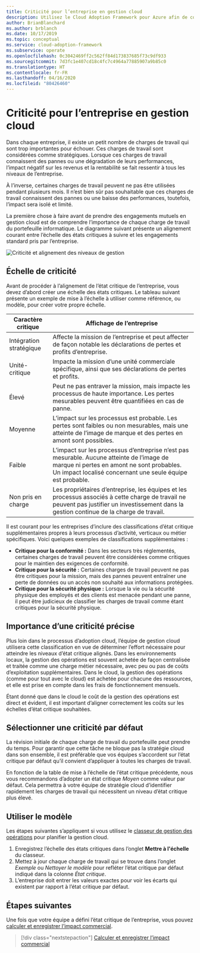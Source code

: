```yaml
---
title: Criticité pour l’entreprise en gestion cloud
description: Utilisez le Cloud Adoption Framework pour Azure afin de comprendre la criticité de la charge de travail et d’éviter tout impact négatif sur le chiffre d’affaires et la rentabilité.
author: BrianBlanchard
ms.author: brblanch
ms.date: 10/17/2019
ms.topic: conceptual
ms.service: cloud-adoption-framework
ms.subservice: operate
ms.openlocfilehash: 0c3042469ff2c562ff84d173837685f73c9df933
ms.sourcegitcommit: 7d3fc1e407cd18c4fc7c4964a77885907a9b85c0
ms.translationtype: HT
ms.contentlocale: fr-FR
ms.lasthandoff: 04/16/2020
ms.locfileid: "80426460"
---
```

# <a name="business-criticality-in-cloud-management"></a>Criticité pour l’entreprise en gestion cloud

Dans chaque entreprise, il existe un petit nombre de charges de travail qui sont trop importantes pour échouer. Ces charges de travail sont considérées comme stratégiques. Lorsque ces charges de travail connaissent des pannes ou une dégradation de leurs performances, l’impact négatif sur les revenus et la rentabilité se fait ressentir à tous les niveaux de l’entreprise.

À l’inverse, certaines charges de travail peuvent ne pas être utilisées pendant plusieurs mois. Il n’est bien sûr pas souhaitable que ces charges de travail connaissent des pannes ou une baisse des performances, toutefois, l’impact sera isolé et limité.

La première chose à faire avant de prendre des engagements mutuels en gestion cloud est de comprendre l’importance de chaque charge de travail du portefeuille informatique.
Le diagramme suivant présente un alignement courant entre l’échelle des états critiques à suivre et les engagements standard pris par l’entreprise.

![Criticité et alignement des niveaux de gestion](../../_images/manage/cloud-criticality-alignment.png)

## <a name="criticality-scale"></a>Échelle de criticité

Avant de procéder à l’alignement de l’état critique de l’entreprise, vous devez d’abord créer une échelle des états critiques. Le tableau suivant présente un exemple de mise à l’échelle à utiliser comme référence, ou modèle, pour créer votre propre échelle.

| Caractère critique | Affichage de l’entreprise |
| --------- | --------- |
| Intégration stratégique |  Affecte la mission de l’entreprise et peut affecter de façon notable les déclarations de pertes et profits d’entreprise. |
| Unité-critique | Impacte la mission d’une unité commerciale spécifique, ainsi que ses déclarations de pertes et profits. |
| Élevé | Peut ne pas entraver la mission, mais impacte les processus de haute importance. Les pertes mesurables peuvent être quantifiées en cas de panne. |
| Moyenne | L’impact sur les processus est probable. Les pertes sont faibles ou non mesurables, mais une atteinte de l’image de marque et des pertes en amont sont possibles. |
| Faible | L’impact sur les processus d’entreprise n’est pas mesurable. Aucune atteinte de l’image de marque ni pertes en amont ne sont probables. Un impact localisé concernant une seule équipe est probable. |
| Non pris en charge | Les propriétaires d’entreprise, les équipes et les processus associés à cette charge de travail ne peuvent pas justifier un investissement dans la gestion continue de la charge de travail. |

Il est courant pour les entreprises d’inclure des classifications d’état critique supplémentaires propres à leurs processus d’activité, verticaux ou métier spécifiques. Voici quelques exemples de classifications supplémentaires :

- **Critique pour la conformité :** Dans les secteurs très réglementés, certaines charges de travail peuvent être considérées comme critiques pour le maintien des exigences de conformité.
- **Critique pour la sécurité :** Certaines charges de travail peuvent ne pas être critiques pour la mission, mais des pannes peuvent entraîner une perte de données ou un accès non souhaité aux informations protégées.
- **Critique pour la sécurité physique :** Lorsque la vie ou la sécurité physique des employés et des clients est menacée pendant une panne, il peut être judicieux de classifier les charges de travail comme étant critiques pour la sécurité physique.

## <a name="importance-of-accurate-criticality"></a>Importance d’une criticité précise

Plus loin dans le processus d’adoption cloud, l’équipe de gestion cloud utilisera cette classification en vue de déterminer l’effort nécessaire pour atteindre les niveaux d’état critique alignés. Dans les environnements locaux, la gestion des opérations est souvent achetée de façon centralisée et traitée comme une charge métier nécessaire, avec peu ou pas de coûts d’exploitation supplémentaires. Dans le cloud, la gestion des opérations (comme pour tout avec le cloud) est achetée pour chacune des ressources, et elle est prise en compte dans les frais de fonctionnement mensuels.

Étant donné que dans le cloud le coût de la gestion des opérations est direct et évident, il est important d’aligner correctement les coûts sur les échelles d’état critique souhaitées.

## <a name="select-a-default-criticality"></a>Sélectionner une criticité par défaut

La révision initiale de chaque charge de travail du portefeuille peut prendre du temps. Pour garantir que cette tâche ne bloque pas la stratégie cloud dans son ensemble, il est préférable que vos équipes s’accordent sur l’état critique par défaut qu’il convient d’appliquer à toutes les charges de travail.

En fonction de la table de mise à l’échelle de l’état critique précédente, nous vous recommandons d’adopter un état critique *Moyen* comme valeur par défaut. Cela permettra à votre équipe de stratégie cloud d’identifier rapidement les charges de travail qui nécessitent un niveau d’état critique plus élevé.

## <a name="use-the-template"></a>Utiliser le modèle

Les étapes suivantes s’appliquent si vous utilisez le [classeur de gestion des opérations](https://raw.githubusercontent.com/microsoft/CloudAdoptionFramework/master/manage/opsmanagementworkbook.xlsx) pour planifier la gestion cloud.

1. Enregistrez l’échelle des états critiques dans l’onglet **Mettre à l'échelle** du classeur.
2. Mettez à jour chaque charge de travail qui se trouve dans l’onglet *Exemple* ou *Nettoyer le modèle* pour refléter l’état critique par défaut indiqué dans la colonne *État critique*.
3. L’entreprise doit entrer les valeurs exactes pour voir les écarts qui existent par rapport à l’état critique par défaut.

## <a name="next-steps"></a>Étapes suivantes

Une fois que votre équipe a défini l’état critique de l’entreprise, vous pouvez [calculer et enregistrer l’impact commercial](./impact.md).

> [!div class="nextstepaction"]
> [Calculer et enregistrer l’impact commercial](./impact.md)
